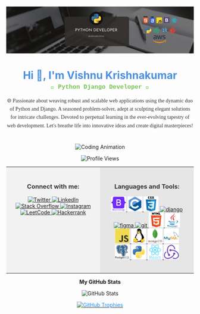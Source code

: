 <!-- Profile Header -->
<p align="center">
  <img src="https://github.com/vishnukkrishna/vishnukkrishna/blob/main/LinkedIn%20Banner%20(2).jpg" alt="Vishnu Krishnakumar Banner" />
</p>

<!-- Introduction -->
<h1 align="center" style="color: #4A90E2; margin-bottom: 0;">Hi 👋, I'm Vishnu Krishnakumar</h1>

<h3 align="center" style="color: #78C350; font-family: 'Courier New', Courier, monospace; margin-top: 5px;">🚀 Python Django Developer 🌟</h3>
<p align="center" style="color: #333; font-family: 'Times New Roman', Times, serif; max-width: 600px; margin: auto; line-height: 1.6;">
    🌐 Passionate about weaving robust and scalable web applications using the dynamic duo of Python and Django. A seasoned problem-solver, adept at sculpting elegant solutions for intricate challenges. Devoted to perpetual learning in the ever-evolving tapestry of web development. Let's breathe life into innovative ideas and create digital masterpieces! 🚀✨
</p>



<!-- Animated Coding GIF -->
<p align="center">
  <img alt="Coding Animation" width="400" src="https://paradox.ba/paradox/wp-content/uploads/2019/09/4paradox-animation.gif" />
</p>

<!-- Profile Views Badge -->
<p align="center">
  <img src="https://komarev.com/ghpvc/?username=vishnukkrishna&label=Profile%20views&color=0e75b6&style=flat" alt="Profile Views" />
</p>

<table width="100%" style="border-collapse: collapse;">
  <tr>
    <!-- Social Links Column -->
    <td valign="top" width="50%" style="background-color: #f2f2f2; padding: 20px;">
      <h3 align="center" style="color: #333;">Connect with me:</h3>
      <p align="center">
        <a href="https://twitter.com/_v_i_c_h_o_o_z_" target="_blank">
          <img src="https://raw.githubusercontent.com/rahuldkjain/github-profile-readme-generator/master/src/images/icons/Social/twitter.svg" alt="Twitter" height="30" width="40" />
        </a>
        <a href="https://linkedin.com/in/vishnukrishnakumar" target="_blank">
          <img src="https://raw.githubusercontent.com/rahuldkjain/github-profile-readme-generator/master/src/images/icons/Social/linked-in-alt.svg" alt="LinkedIn" height="30" width="40" />
        </a>
        <a href="https://stackoverflow.com/users/16076204/vishnu-k" target="_blank">
          <img src="https://raw.githubusercontent.com/rahuldkjain/github-profile-readme-generator/master/src/images/icons/Social/stack-overflow.svg" alt="Stack Overflow" height="30" width="40" />
        </a>
        <a href="https://instagram.com/vishnu_k_krishna" target="_blank">
          <img src="https://raw.githubusercontent.com/rahuldkjain/github-profile-readme-generator/master/src/images/icons/Social/instagram.svg" alt="Instagram" height="30" width="40" />
        </a>
        <a href="https://www.leetcode.com/vishnukkrishna" target="_blank">
          <img src="https://raw.githubusercontent.com/rahuldkjain/github-profile-readme-generator/master/src/images/icons/Social/leet-code.svg" alt="LeetCode" height="30" width="40" />
        </a>
            <a href="https://www.hackerrank.com/profile/vishnukkrishna11" target="_blank">
          <img src="https://raw.githubusercontent.com/rahuldkjain/github-profile-readme-generator/master/src/images/icons/Social/hackerrank.svg" alt="Hackerrank" height="30" width="40" />
        </a>
      </p>
    </td>
<!-- Skills Section -->
    <td valign="top" width="50%" style="background-color: #e6e6e6; padding: 20px;">
      <h3 align="center" style="color: #333;">Languages and Tools:</h3>
      <p align="center">
  <a href="https://getbootstrap.com" target="_blank" rel="noreferrer">
    <img
      src="https://raw.githubusercontent.com/devicons/devicon/master/icons/bootstrap/bootstrap-plain-wordmark.svg"
      alt="bootstrap"
      width="40"
      height="40"
    />
  </a>
  <a href="https://www.cprogramming.com/" target="_blank" rel="noreferrer">
    <img
      src="https://raw.githubusercontent.com/devicons/devicon/master/icons/c/c-original.svg"
      alt="c"
      width="40"
      height="40"
    />
  </a>
  <a href="https://www.w3schools.com/css/" target="_blank" rel="noreferrer">
    <img
      src="https://raw.githubusercontent.com/devicons/devicon/master/icons/css3/css3-original-wordmark.svg"
      alt="css3"
      width="40"
      height="40"
    />
  </a>
  <a href="https://www.djangoproject.com/" target="_blank" rel="noreferrer">
    <img
      src="https://cdn.worldvectorlogo.com/logos/django.svg"
      alt="django"
      width="40"
      height="40"
    />
  </a>
  <a href="https://www.figma.com/" target="_blank" rel="noreferrer">
    <img
      src="https://www.vectorlogo.zone/logos/figma/figma-icon.svg"
      alt="figma"
      width="40"
      height="40"
    />
  </a>
  <a href="https://git-scm.com/" target="_blank" rel="noreferrer">
    <img
      src="https://www.vectorlogo.zone/logos/git-scm/git-scm-icon.svg"
      alt="git"
      width="40"
      height="40"
    />
  </a>
  <a href="https://www.w3.org/html/" target="_blank" rel="noreferrer">
    <img
      src="https://raw.githubusercontent.com/devicons/devicon/master/icons/html5/html5-original-wordmark.svg"
      alt="html5"
      width="40"
      height="40"
    />
  </a>
  <a href="https://www.java.com" target="_blank" rel="noreferrer">
    <img
      src="https://raw.githubusercontent.com/devicons/devicon/master/icons/java/java-original.svg"
      alt="java"
      width="40"
      height="40"
    />
  </a>
  <a
    href="https://developer.mozilla.org/en-US/docs/Web/JavaScript"
    target="_blank"
    rel="noreferrer"
  >
    <img
      src="https://raw.githubusercontent.com/devicons/devicon/master/icons/javascript/javascript-original.svg"
      alt="javascript"
      width="40"
      height="40"
    />
  </a>
  <a href="https://www.linux.org/" target="_blank" rel="noreferrer">
    <img
      src="https://raw.githubusercontent.com/devicons/devicon/master/icons/linux/linux-original.svg"
      alt="linux"
      width="40"
      height="40"
    />
  </a>
  <a href="https://www.mongodb.com/" target="_blank" rel="noreferrer">
    <img
      src="https://raw.githubusercontent.com/devicons/devicon/master/icons/mongodb/mongodb-original-wordmark.svg"
      alt="mongodb"
      width="40"
      height="40"
    />
  </a>
  <a href="https://www.mysql.com/" target="_blank" rel="noreferrer">
    <img
      src="https://raw.githubusercontent.com/devicons/devicon/master/icons/mysql/mysql-original-wordmark.svg"
      alt="mysql"
      width="40"
      height="40"
    />
  </a>
  <a href="https://www.postgresql.org" target="_blank" rel="noreferrer">
    <img
      src="https://raw.githubusercontent.com/devicons/devicon/master/icons/postgresql/postgresql-original-wordmark.svg"
      alt="postgresql"
      width="40"
      height="40"
    />
  </a>
  <a href="https://www.python.org" target="_blank" rel="noreferrer">
    <img
      src="https://raw.githubusercontent.com/devicons/devicon/master/icons/python/python-original.svg"
      alt="python"
      width="40"
      height="40"
    />
  </a>
  <a href="https://reactjs.org/" target="_blank" rel="noreferrer">
    <img
      src="https://raw.githubusercontent.com/devicons/devicon/master/icons/react/react-original-wordmark.svg"
      alt="react"
      width="40"
      height="40"
    />
  </a>
  <a href="https://redux.js.org" target="_blank" rel="noreferrer">
    <img
      src="https://raw.githubusercontent.com/devicons/devicon/master/icons/redux/redux-original.svg"
      alt="redux"
      width="40"
      height="40"
    />
  </a>
  </p>
</td>
</tr>
</table>

<!-- GitHub Stats -->
<b><p align="center">My GitHub Stats</p></b>
<p align="center">
  <img src="https://github-readme-stats.vercel.app/api?username=vishnukkrishna&&show_icons=true&title_color=1E90FF&text_color=2a9d8f&bg_color=141414" alt="GitHub Stats" />
</p>


<!-- GitHub Trophies -->
<p align="center"> 
  <a href="https://github.com/ryo-ma/github-profile-trophy">
    <img src="https://github-profile-trophy.vercel.app/?username=vishnukkrishna" alt="GitHub Trophies" style="color: #1E90FF;" />
  </a>
</p>


